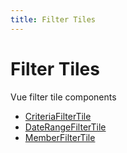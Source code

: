 ```yaml
---
title: Filter Tiles
---
```


# Filter Tiles

Vue filter tile components

- [CriteriaFilterTile](class.CriteriaFilterTile.md)
- [DateRangeFilterTile](class.DateRangeFilterTile.md)
- [MemberFilterTile](class.MemberFilterTile.md)
